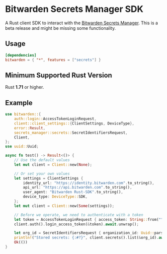 # Bitwarden Secrets Manager SDK

A Rust client SDK to interact with the
[Bitwarden Secrets Manager](https://bitwarden.com/products/secrets-manager/). This is a beta release
and might be missing some functionality.

## Usage

```toml
[dependencies]
bitwarden = { "*", features = ["secrets"] }
```

## Minimum Supported Rust Version

Rust **1.71** or higher.

## Example

```rust
use bitwarden::{
    auth::login::AccessTokenLoginRequest,
    client::client_settings::{ClientSettings, DeviceType},
    error::Result,
    secrets_manager::secrets::SecretIdentifiersRequest,
    Client,
};
use uuid::Uuid;

async fn test() -> Result<()> {
    // Use the default values
    let mut client = Client::new(None);

    // Or set your own values
    let settings = ClientSettings {
        identity_url: "https://identity.bitwarden.com".to_string(),
        api_url: "https://api.bitwarden.com".to_string(),
        user_agent: "Bitwarden Rust-SDK".to_string(),
        device_type: DeviceType::SDK,
    };
    let mut client = Client::new(Some(settings));

    // Before we operate, we need to authenticate with a token
    let token = AccessTokenLoginRequest { access_token: String::from(""), state_file: None };
    client.auth().login_access_token(&token).await.unwrap();

    let org_id = SecretIdentifiersRequest { organization_id: Uuid::parse_str("00000000-0000-0000-0000-000000000000").unwrap() };
    println!("Stored secrets: {:#?}", client.secrets().list(&org_id).await.unwrap());
    Ok(())
}
```
